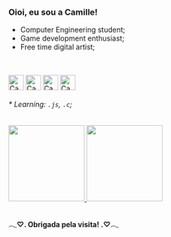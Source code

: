 ### Oioi, eu sou a Camille!

- Computer Engineering student;
- Game development enthusiast;
- Free time digital artist;

##

<div style="display: inline_block"><br>
  <img align="center" alt="Cami-HTML" height=30" width="30" src="https://cdn.jsdelivr.net/gh/devicons/devicon/icons/html5/html5-plain.svg"/>         
  <img align="center" alt="Cami-CSS" height="30" width="30" src="https://cdn.jsdelivr.net/gh/devicons/devicon/icons/css3/css3-plain.svg"/>          
  <img align="center" alt="Cami-Js" height="30" width="30" src="https://cdn.jsdelivr.net/gh/devicons/devicon/icons/javascript/javascript-plain.svg"/>        
  <img align="center" alt="Cami-C" height="30" width="30" src="https://cdn.jsdelivr.net/gh/devicons/devicon/icons/c/c-plain.svg"/>       
</div>

###### * Learning: `.js`, `.c`;

<div>
<a href="https://github.com/Camille-Calo">
  <img height="150em" src="https://github-readme-stats.vercel.app/api?username=Camille-Calo&count_private=true&include_all_commits=true&show_icons=true&theme=dracula&hide_border=false&show_owner=true"/>
  <img height="150em" src="https://github-readme-stats.vercel.app/api/top-langs/?username=Camille-Calo&theme=dracula&hide_border=false&&layout=compact"/>
 </a>
 </div>

##

#### 𓂃♡. Obrigada pela visita! .♡𓂃 
